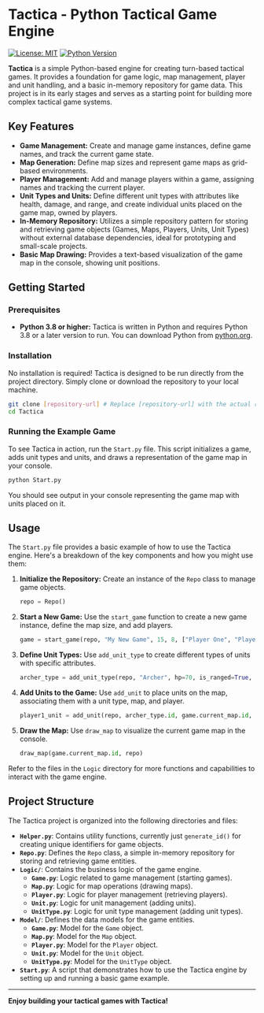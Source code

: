 # Tactica - Python Tactical Game Engine

[![License: MIT](https://img.shields.io/badge/License-MIT-yellow.svg)](https://opensource.org/licenses/MIT)
[![Python Version](https://img.shields.io/badge/python-3.8+-blue.svg)](https://www.python.org/downloads/)

**Tactica** is a simple Python-based engine for creating turn-based tactical games. It provides a foundation for game logic, map management, player and unit handling, and a basic in-memory repository for game data. This project is in its early stages and serves as a starting point for building more complex tactical game systems.

## Key Features

*   **Game Management:** Create and manage game instances, define game names, and track the current game state.
*   **Map Generation:**  Define map sizes and represent game maps as grid-based environments.
*   **Player Management:**  Add and manage players within a game, assigning names and tracking the current player.
*   **Unit Types and Units:** Define different unit types with attributes like health, damage, and range, and create individual units placed on the game map, owned by players.
*   **In-Memory Repository:** Utilizes a simple repository pattern for storing and retrieving game objects (Games, Maps, Players, Units, Unit Types) without external database dependencies, ideal for prototyping and small-scale projects.
*   **Basic Map Drawing:**  Provides a text-based visualization of the game map in the console, showing unit positions.

## Getting Started

### Prerequisites

*   **Python 3.8 or higher:**  Tactica is written in Python and requires Python 3.8 or a later version to run. You can download Python from [python.org](https://www.python.org/downloads/).

### Installation

No installation is required! Tactica is designed to be run directly from the project directory. Simply clone or download the repository to your local machine.

```bash
git clone [repository-url] # Replace [repository-url] with the actual repository URL
cd Tactica
```

### Running the Example Game

To see Tactica in action, run the `Start.py` file. This script initializes a game, adds unit types and units, and draws a representation of the game map in your console.

```bash
python Start.py
```

You should see output in your console representing the game map with units placed on it.

## Usage

The `Start.py` file provides a basic example of how to use the Tactica engine. Here's a breakdown of the key components and how you might use them:

1.  **Initialize the Repository:** Create an instance of the `Repo` class to manage game objects.
    ```python
    repo = Repo()
    ```

2.  **Start a New Game:** Use the `start_game` function to create a new game instance, define the map size, and add players.
    ```python
    game = start_game(repo, "My New Game", 15, 8, ["Player One", "Player Two"])
    ```

3.  **Define Unit Types:**  Use `add_unit_type` to create different types of units with specific attributes.
    ```python
    archer_type = add_unit_type(repo, "Archer", hp=70, is_ranged=True, damage=15)
    ```

4.  **Add Units to the Game:** Use `add_unit` to place units on the map, associating them with a unit type, map, and player.
    ```python
    player1_unit = add_unit(repo, archer_type.id, game.current_map.id, game.current_player.id, x=3, y=4)
    ```

5.  **Draw the Map:**  Use `draw_map` to visualize the current game map in the console.
    ```python
    draw_map(game.current_map.id, repo)
    ```

Refer to the files in the `Logic` directory for more functions and capabilities to interact with the game engine.

## Project Structure

The Tactica project is organized into the following directories and files:

*   **`Helper.py`**: Contains utility functions, currently just `generate_id()` for creating unique identifiers for game objects.
*   **`Repo.py`**: Defines the `Repo` class, a simple in-memory repository for storing and retrieving game entities.
*   **`Logic/`**: Contains the business logic of the game engine.
    *   **`Game.py`**: Logic related to game management (starting games).
    *   **`Map.py`**: Logic for map operations (drawing maps).
    *   **`Player.py`**: Logic for player management (retrieving players).
    *   **`Unit.py`**: Logic for unit management (adding units).
    *   **`UnitType.py`**: Logic for unit type management (adding unit types).
*   **`Model/`**: Defines the data models for the game entities.
    *   **`Game.py`**: Model for the `Game` object.
    *   **`Map.py`**: Model for the `Map` object.
    *   **`Player.py`**: Model for the `Player` object.
    *   **`Unit.py`**: Model for the `Unit` object.
    *   **`UnitType.py`**: Model for the `UnitType` object.
*   **`Start.py`**: A script that demonstrates how to use the Tactica engine by setting up and running a basic game example.

---

**Enjoy building your tactical games with Tactica!**
